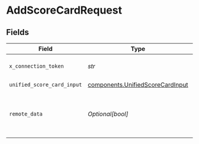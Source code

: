 # AddScoreCardRequest


## Fields

| Field                                                                                | Type                                                                                 | Required                                                                             | Description                                                                          |
| ------------------------------------------------------------------------------------ | ------------------------------------------------------------------------------------ | ------------------------------------------------------------------------------------ | ------------------------------------------------------------------------------------ |
| `x_connection_token`                                                                 | *str*                                                                                | :heavy_check_mark:                                                                   | The connection token                                                                 |
| `unified_score_card_input`                                                           | [components.UnifiedScoreCardInput](../../models/components/unifiedscorecardinput.md) | :heavy_check_mark:                                                                   | N/A                                                                                  |
| `remote_data`                                                                        | *Optional[bool]*                                                                     | :heavy_minus_sign:                                                                   | Set to true to include data from the original Ats software.                          |